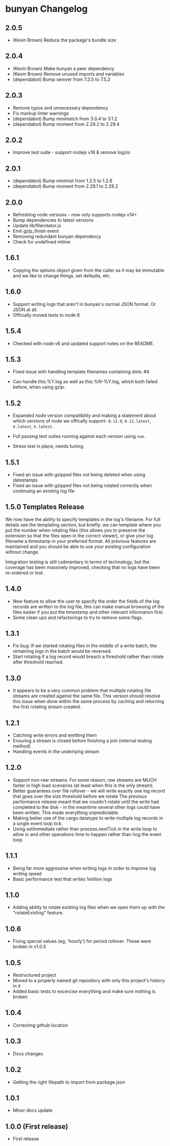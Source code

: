 # bunyan Changelog

## 2.0.5

- (Kevin Brown) Reduce the package's bundle size

## 2.0.4

- (Kevin Brown) Make bunyan a peer dependency
- (Kevin Brown) Remove unused imports and variables
- (dependabot) Bump semver from 7.3.5 to 7.5.2

## 2.0.3

- Remove typos and unnecessary dependency
- Fix markup linter warnings
- (dependabot) Bump minimatch from 3.0.4 to 3.1.2
- (dependabot) Bump moment from 2.29.2 to 2.29.4


## 2.0.2

- Improve test suite - support nodejs v18 & remove logzio

## 2.0.1

- (dependabot) Bump minimist from 1.2.5 to 1.2.6
- (dependabot) Bump moment from 2.29.1 to 2.29.2

## 2.0.0

- Refreshing node versions - now only supports nodejs v14+
- Bump dependencies to latest versions
- Update lib/filerotator.js
- Emit gzip_finish event
- Removing redundant bunyan dependency
- Check for undefined mtime

## 1.6.1

- Copying the options object given from the caller as it may be immutable and we like to change things, set defaults, etc.

## 1.6.0

- Support writing logs that aren't in bunyan's normal JSON format. Or JSON at all.
- Officially moved tests to node 6

## 1.5.4

- Checked with node v6 and updated support notes on the README.

## 1.5.3

- Fixed issue with handling template filenames containing dots: #4

- Can handle this.%Y.log as well as this.%N-%Y.log, which both failed before, when using gzip.

## 1.5.2

- Expanded node version compatibility and making a statement about which versions of node we offically support- `0.12.9`, `0.12.latest`, `4.latest`, `5.latest`.

- Full passing test suites running against each version using `nvm`.

- Stress test in place, needs tuning.

## 1.5.1

- Fixed an issue with gzipped files not being deleted when using datestamps
- Fixed an issue with gzipped files not being rotated correctly when continuing an existing log file

## 1.5.0 Templates Release

We now have the ability to specify templates in the log's filename. For full details see the templating section, but briefly: we can template where you put the number when rotating files (this allows you to preserve the extension so that the files open in the correct viewer), or give your log filename a timestamp in your preferred format.
All previous features are maintained and you should be able to use your existing configuration without change.

Integration testing is still rudimentary in terms of technology, but the coverage has been massively improved, checking that no logs have been re-ordered or lost.

## 1.4.0
- New feature to allow the user to specify the order the fields of the log records are written to the log file, this can make manual browsing of the files easier if you put the timestamp and other relevant information first.
- Some clean ups and refactorings to try to remove some flags.

## 1.3.1

- Fix bug: If we started rotating files in the middle of a write batch, the remaining logs in the batch would be reversed.
- Start rotating if a log record would breach a threshold rather than rotate after threshold reached.

## 1.3.0

- It appears to be a very common problem that multiple rotating file streams are created against the same file. This version should resolve this issue when done within the same process by caching and returning the first rotating stream created.

## 1.2.1

- Catching write errors and emitting them
- Ensuring a stream is closed before finishing a join (internal testing method)
- Handling events in the underlying stream

## 1.2.0

- Support non-raw streams. For some reason, raw streams are MUCH faster in high load scenarios (at least when this is the only stream).
- Better guarantees over file rollover - we will write exactly one log record that goes over the size threshold before we rotate
  The previous performance release meant that we couldn't rotate until the write had completed to the disk - in the meantime several other
  logs could have been written. This made everything unpredictable.
- Making better use of the cargo datatype to write multiple log records in a single event loop tick.
- Using setImmediate rather than process.nextTick in the write loop to allow io and other operations time to happen rather than hog the event loop.

## 1.1.1

- Being far more aggressive when writing logs in order to improve log writing speed
- Basic performance test that writes 1million logs

## 1.1.0

- Adding ability to rotate existing log files when we open them up with the "rotateExisting" feature.

## 1.0.6

- Fixing special values (eg, 'hourly') for period rollover. These were broken in v1.0.5

## 1.0.5

- Restructured project
- Moved to a properly named git repository with only this project's history in it
- Added basic tests to excercise everything and make sure nothing is broken

## 1.0.4

- Correcting github location

## 1.0.3

- Docs changes

## 1.0.2

- Getting the right filepath to import from package.json

## 1.0.1

- Minor docs update

## 1.0.0 (First release)

- First release
